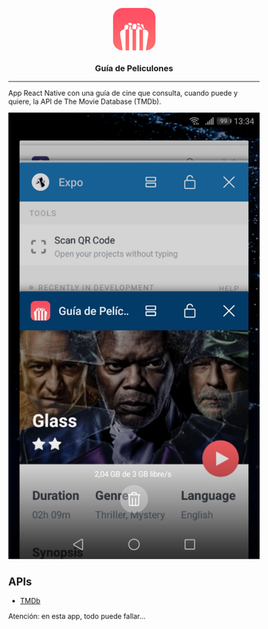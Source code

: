 <p align="center">
  <img alt="Guía de Peliculones" src="./src/assets/images/icon.png" height="85" width="85" />
  <h3 align="center">Guía de Peliculones</h3>
</p>

---

App React Native con una guía de cine que consulta, cuando puede y quiere, la API de The Movie Database (TMDb).

![Cine: The Movie Guide](./resources/demo.jpg)

## APIs

- [TMDb](https://developers.themoviedb.org/3/getting-started/introduction)

Atención: en esta app, todo puede fallar...

